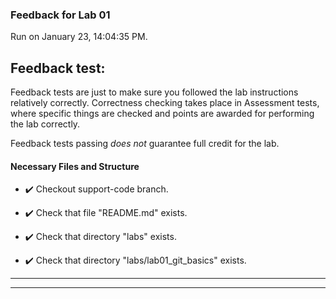 ### Feedback for Lab 01

Run on January 23, 14:04:35 PM.


## Feedback test:


 Feedback tests are just to make sure you followed the lab instructions relatively correctly. Correctness checking takes place in Assessment tests, where specific things are checked and points are awarded for performing the lab correctly.


 Feedback tests passing *does not* guarantee full credit for the lab.


#### Necessary Files and Structure

+ :heavy_check_mark:  Checkout support-code branch.



+ :heavy_check_mark:  Check that file "README.md" exists.

+ :heavy_check_mark:  Check that directory "labs" exists.

+ :heavy_check_mark:  Check that directory "labs/lab01_git_basics" exists.

---

---

